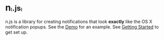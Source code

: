 
<style>
small:before {
  content: "[";
}
small:after {
  content: "]";
}
small:before, h1 small:after {
  font-size: 50%;
}
</style>

# n<small>.js</small>
n.js is a library for creating notifications that
look **exactly** like the OS X notification popups.
See the [Demo](tutorial-demo.html) for an example.
See [Getting Started](tutorial-getting-started.html)
to get set up.
